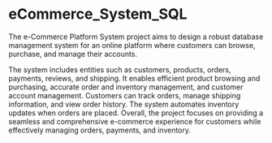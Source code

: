 # eCommerce_System_SQL
The e-Commerce Platform System project aims to design a robust database management system for an online platform where customers can browse, purchase, and manage their accounts.

The system includes entities such as customers, products, orders, payments, reviews, and shipping. It enables efficient product browsing and purchasing, accurate order and inventory management, and customer account management. Customers can track orders, manage shipping information, and view order history. The system automates inventory updates when orders are placed. Overall, the project focuses on providing a seamless and comprehensive e-commerce experience for customers while effectively managing orders, payments, and inventory.
